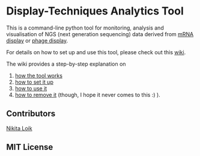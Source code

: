 # Display-Techniques Analytics Tool
This is a command-line python tool for monitoring, analysis and visualisation of NGS (next generation sequencing) data derived from [mRNA display](https://en.wikipedia.org/wiki/MRNA_display) or [phage display](https://en.wikipedia.org/wiki/Phage_display).

For details on how to set up and use this tool, please check out this [wiki](https://github.com/nikita-loik/mrna-display/wiki).

The wiki provides a step-by-step explanation on

1. [how the tool works](https://github.com/nikita-loik/mrna-display/wiki/How-the-Tool-Works)
2. [how to set it up](https://github.com/nikita-loik/mrna-display/wiki/Set-Up-the-Tool)
3. [how to use it](https://github.com/nikita-loik/mrna-display/wiki/Use-the-Tool)
4. [how to remove it](https://github.com/nikita-loik/mrna-display/wiki/Remove-the-Tool) (though, I hope it never comes to this :) ).

## Contributors
[Nikita Loik](https://www.linkedin.com/in/nikita-loik)

## MIT License
